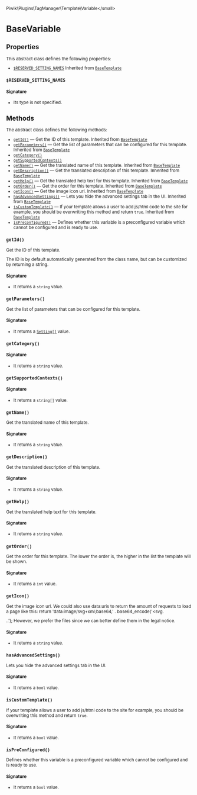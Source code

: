 <small>Piwik\Plugins\TagManager\Template\Variable\</small>

BaseVariable
============

Properties
----------

This abstract class defines the following properties:

- [`$RESERVED_SETTING_NAMES`](#$reserved_setting_names) Inherited from [`BaseTemplate`](../../../../../Piwik/Plugins/TagManager/Template/BaseTemplate.md)

<a name="$reserved_setting_names" id="$reserved_setting_names"></a>
<a name="RESERVED_SETTING_NAMES" id="RESERVED_SETTING_NAMES"></a>
### `$RESERVED_SETTING_NAMES`

#### Signature

- Its type is not specified.


Methods
-------

The abstract class defines the following methods:

- [`getId()`](#getid) &mdash; Get the ID of this template. Inherited from [`BaseTemplate`](../../../../../Piwik/Plugins/TagManager/Template/BaseTemplate.md)
- [`getParameters()`](#getparameters) &mdash; Get the list of parameters that can be configured for this template. Inherited from [`BaseTemplate`](../../../../../Piwik/Plugins/TagManager/Template/BaseTemplate.md)
- [`getCategory()`](#getcategory)
- [`getSupportedContexts()`](#getsupportedcontexts)
- [`getName()`](#getname) &mdash; Get the translated name of this template. Inherited from [`BaseTemplate`](../../../../../Piwik/Plugins/TagManager/Template/BaseTemplate.md)
- [`getDescription()`](#getdescription) &mdash; Get the translated description of this template. Inherited from [`BaseTemplate`](../../../../../Piwik/Plugins/TagManager/Template/BaseTemplate.md)
- [`getHelp()`](#gethelp) &mdash; Get the translated help text for this template. Inherited from [`BaseTemplate`](../../../../../Piwik/Plugins/TagManager/Template/BaseTemplate.md)
- [`getOrder()`](#getorder) &mdash; Get the order for this template. Inherited from [`BaseTemplate`](../../../../../Piwik/Plugins/TagManager/Template/BaseTemplate.md)
- [`getIcon()`](#geticon) &mdash; Get the image icon url. Inherited from [`BaseTemplate`](../../../../../Piwik/Plugins/TagManager/Template/BaseTemplate.md)
- [`hasAdvancedSettings()`](#hasadvancedsettings) &mdash; Lets you hide the advanced settings tab in the UI. Inherited from [`BaseTemplate`](../../../../../Piwik/Plugins/TagManager/Template/BaseTemplate.md)
- [`isCustomTemplate()`](#iscustomtemplate) &mdash; If your template allows a user to add js/html code to the site for example, you should be overwriting this method and return `true`. Inherited from [`BaseTemplate`](../../../../../Piwik/Plugins/TagManager/Template/BaseTemplate.md)
- [`isPreConfigured()`](#ispreconfigured) &mdash; Defines whether this variable is a preconfigured variable which cannot be configured and is ready to use.

<a name="getid" id="getid"></a>
<a name="getId" id="getId"></a>
### `getId()`

Get the ID of this template.

The ID is by default automatically generated from the class name, but can be customized by returning a string.

#### Signature

- It returns a `string` value.

<a name="getparameters" id="getparameters"></a>
<a name="getParameters" id="getParameters"></a>
### `getParameters()`

Get the list of parameters that can be configured for this template.

#### Signature

- It returns a [`Setting[]`](../../../../../Piwik/Settings/Setting.md) value.

<a name="getcategory" id="getcategory"></a>
<a name="getCategory" id="getCategory"></a>
### `getCategory()`

#### Signature

- It returns a `string` value.

<a name="getsupportedcontexts" id="getsupportedcontexts"></a>
<a name="getSupportedContexts" id="getSupportedContexts"></a>
### `getSupportedContexts()`

#### Signature

- It returns a `string[]` value.

<a name="getname" id="getname"></a>
<a name="getName" id="getName"></a>
### `getName()`

Get the translated name of this template.

#### Signature

- It returns a `string` value.

<a name="getdescription" id="getdescription"></a>
<a name="getDescription" id="getDescription"></a>
### `getDescription()`

Get the translated description of this template.

#### Signature

- It returns a `string` value.

<a name="gethelp" id="gethelp"></a>
<a name="getHelp" id="getHelp"></a>
### `getHelp()`

Get the translated help text for this template.

#### Signature

- It returns a `string` value.

<a name="getorder" id="getorder"></a>
<a name="getOrder" id="getOrder"></a>
### `getOrder()`

Get the order for this template. The lower the order is, the higher in the list the template will be shown.

#### Signature

- It returns a `int` value.

<a name="geticon" id="geticon"></a>
<a name="getIcon" id="getIcon"></a>
### `getIcon()`

Get the image icon url. We could also use data:uris to return the amount of requests to load a page like this:
return 'data:image/svg+xml;base64,' . base64_encode('<svg.

..</svg>');
However, we prefer the files since we can better define them in the legal notice.

#### Signature

- It returns a `string` value.

<a name="hasadvancedsettings" id="hasadvancedsettings"></a>
<a name="hasAdvancedSettings" id="hasAdvancedSettings"></a>
### `hasAdvancedSettings()`

Lets you hide the advanced settings tab in the UI.

#### Signature

- It returns a `bool` value.

<a name="iscustomtemplate" id="iscustomtemplate"></a>
<a name="isCustomTemplate" id="isCustomTemplate"></a>
### `isCustomTemplate()`

If your template allows a user to add js/html code to the site for example, you should be overwriting this
method and return `true`.

#### Signature

- It returns a `bool` value.

<a name="ispreconfigured" id="ispreconfigured"></a>
<a name="isPreConfigured" id="isPreConfigured"></a>
### `isPreConfigured()`

Defines whether this variable is a preconfigured variable which cannot be configured and is ready to use.

#### Signature

- It returns a `bool` value.

